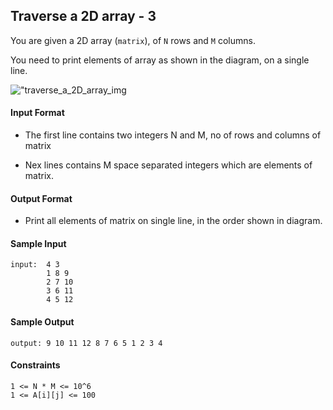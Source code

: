 ## **Traverse a 2D array - 3**

You are given a 2D array (`matrix`), of `N` rows and `M` columns.

You need to print elements of array as shown in the diagram, on a single line.

!["traverse_a_2D_array_img](https://prod-oj-files.s3.ap-south-1.amazonaws.com/upload/45f5717d92.png)

#### **Input Format**

- The first line contains two integers N and M, no of rows and columns of matrix

- Nex lines contains M space separated integers which are elements of matrix.

#### **Output Format**

- Print all elements of matrix on single line, in the order shown in diagram.

#### **Sample Input**
    input:  4 3
            1 8 9
            2 7 10
            3 6 11
            4 5 12

#### **Sample Output**
    output: 9 10 11 12 8 7 6 5 1 2 3 4

#### **Constraints**
    1 <= N * M <= 10^6
    1 <= A[i][j] <= 100